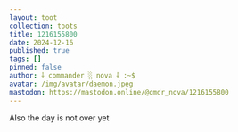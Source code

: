 ```yaml
---
layout: toot
collection: toots
title: 1216155800
date: 2024-12-16
published: true
tags: []
pinned: false
author: ⸸ commander ░ nova ⸸ :~$
avatar: /img/avatar/daemon.jpeg
mastodon: https://mastodon.online/@cmdr_nova/1216155800
---
```


Also the day is not over yet
